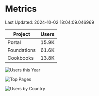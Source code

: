 # Metrics 

Last Updated: 2024-10-02 18:04:09.046969

| Project | Users |
| ----- | ----- |
| Portal | 15.9K |
| Foundations | 61.6K |
| Cookbooks | 13.8K |

![Users this Year](metrics/thisyear.png)

![Top Pages](metrics/toppages.png)

![Users by Country](metrics/bycountry.png)

